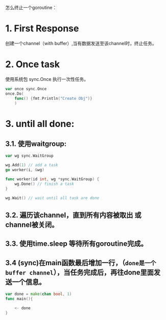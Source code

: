 怎么终止一个goroutine：  
# 1. First Response  
创建一个channel（with buffer）,当有数据发送至该channel时，终止任务。  
# 2. Once task 
使用系统包 sync.Once 执行一次性任务。  
```go 
var once sync.Once  
once.Do(  
    func() {fmt.Println("Create Obj")}  
    )  
```
# 3. until all done: 
## 3.1.   使用waitgroup:
```go 
var wg sync.WaitGroup 

wg.Add(1) // add a task 
go worker(i, &wg)

func worker(id int, wg *sync.WaitGroup) {
    wg.Done() // finish a task
}

wg.Wait() // wait until all task are done
```

## 3.2.   遍历该channel，直到所有内容被取出 或 channel被关闭。
## 3.3.   使用time.sleep 等待所有goroutine完成。
## 3.4  (sync)在main函数最后增加一行，（`done是一个buffer channel`），当任务完成后，再往done里面发送一个信息。
```go
var done = make(chan bool, 1)
func main(){

    <- done
}
```

